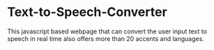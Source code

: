 # Text-to-Speech-Converter
This javascript based webpage that can convert the user input text to speech in real time also offers more than 20 accents and languages.
